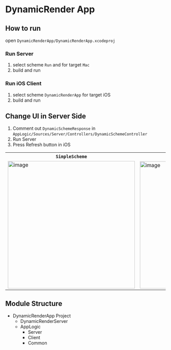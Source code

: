 # DynamicRender App

## How to run
open `DynamicRenderApp/DynamicRenderApp.xcodeproj`

### Run Server
1. select scheme `Run` and for target `Mac`
2. build and run

### Run iOS Client
1. select scheme `DynamicRenderApp` for target iOS
2. build and run

## Change UI in Server Side
1. Comment out `DynamicSchemeResponse` in `AppLogic/Sources/Server/Controllers/DynamicSchemeController` 
2. Run Server 
3. Press Refresh button in iOS

<table>
	<tr>
		<th><code>SimpleScheme</code></th>
		<th><code>FirstScheme</code></th>
		<th><code>SecondScheme</code></th>
    </tr>
	<tr>
		<td>
			<img width="399" alt="image" src="https://user-images.githubusercontent.com/125193351/227917089-05119011-a594-4528-82a1-f66e1275c17a.png">
		</td>
		<td>
			<img width="398" alt="image" src="https://user-images.githubusercontent.com/125193351/227917122-5d2e3c05-851a-4575-bd3b-b03cdfba1ae0.png">
		</td>
		<td>
			<img width="399" alt="image" src="https://user-images.githubusercontent.com/125193351/227917153-0c31f657-eabb-4338-8777-e5921faeac4c.png">
		</td>
	</tr>
</table>




## Module Structure
- DynamicRenderApp Project
	- DynamicRenderServer
	- AppLogic
		- Server 
		- Client
		- Common
